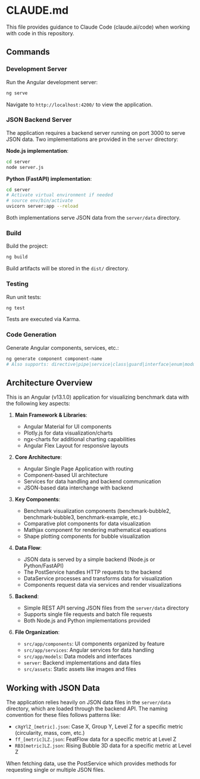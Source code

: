 # CLAUDE.md

This file provides guidance to Claude Code (claude.ai/code) when working with code in this repository.

## Commands

### Development Server

Run the Angular development server:
```bash
ng serve
```
Navigate to `http://localhost:4200/` to view the application.

### JSON Backend Server

The application requires a backend server running on port 3000 to serve JSON data. Two implementations are provided in the `server` directory:

**Node.js implementation**:
```bash
cd server
node server.js
```

**Python (FastAPI) implementation**:
```bash
cd server
# Activate virtual environment if needed
# source env/bin/activate
uvicorn server:app --reload
```

Both implementations serve JSON data from the `server/data` directory.

### Build

Build the project:
```bash
ng build
```
Build artifacts will be stored in the `dist/` directory.

### Testing

Run unit tests:
```bash
ng test
```
Tests are executed via Karma.

### Code Generation

Generate Angular components, services, etc.:
```bash
ng generate component component-name
# Also supports: directive|pipe|service|class|guard|interface|enum|module
```

## Architecture Overview

This is an Angular (v13.1.0) application for visualizing benchmark data with the following key aspects:

1. **Main Framework & Libraries**:
   - Angular Material for UI components
   - Plotly.js for data visualization/charts
   - ngx-charts for additional charting capabilities
   - Angular Flex Layout for responsive layouts

2. **Core Architecture**:
   - Angular Single Page Application with routing
   - Component-based UI architecture
   - Services for data handling and backend communication
   - JSON-based data interchange with backend

3. **Key Components**:
   - Benchmark visualization components (benchmark-bubble2, benchmark-bubble3, benchmark-example, etc.)
   - Comparative plot components for data visualization
   - Mathjax component for rendering mathematical equations
   - Shape plotting components for bubble visualization

4. **Data Flow**:
   - JSON data is served by a simple backend (Node.js or Python/FastAPI)
   - The PostService handles HTTP requests to the backend
   - DataService processes and transforms data for visualization
   - Components request data via services and render visualizations

5. **Backend**:
   - Simple REST API serving JSON files from the `server/data` directory
   - Supports single file requests and batch file requests
   - Both Node.js and Python implementations provided

6. **File Organization**:
   - `src/app/components`: UI components organized by feature
   - `src/app/services`: Angular services for data handling
   - `src/app/models`: Data models and interfaces
   - `server`: Backend implementations and data files
   - `src/assets`: Static assets like images and files

## Working with JSON Data

The application relies heavily on JSON data files in the `server/data` directory, which are loaded through the backend API. The naming convention for these files follows patterns like:

- `cXgYlZ_[metric].json`: Case X, Group Y, Level Z for a specific metric (circularity, mass, com, etc.)
- `ff_[metric]LZ.json`: FeatFlow data for a specific metric at Level Z
- `RB3[metric]LZ.json`: Rising Bubble 3D data for a specific metric at Level Z

When fetching data, use the PostService which provides methods for requesting single or multiple JSON files.
